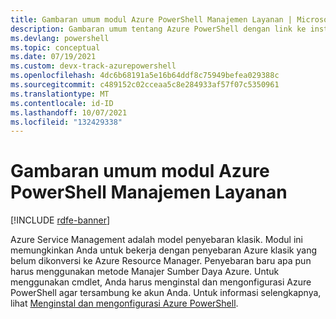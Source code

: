```yaml
---
title: Gambaran umum modul Azure PowerShell Manajemen Layanan | Microsoft Docs
description: Gambaran umum tentang Azure PowerShell dengan link ke instalasi dan konfigurasi.
ms.devlang: powershell
ms.topic: conceptual
ms.date: 07/19/2021
ms.custom: devx-track-azurepowershell
ms.openlocfilehash: 4dc6b68191a5e16b64ddf8c75949befea029388c
ms.sourcegitcommit: c489152c02cceaa5c8e284933af57f07c5350961
ms.translationtype: MT
ms.contentlocale: id-ID
ms.lasthandoff: 10/07/2021
ms.locfileid: "132429338"
---
```

# <a name="overview-of-the-azure-powershell-service-management-module"></a>Gambaran umum modul Azure PowerShell Manajemen Layanan

[!INCLUDE [rdfe-banner](../../includes/rdfe-banner.md)]

Azure Service Management adalah model penyebaran klasik. Modul ini memungkinkan Anda untuk bekerja dengan penyebaran Azure klasik yang belum dikonversi ke Azure Resource Manager. Penyebaran baru apa pun harus menggunakan metode Manajer Sumber Daya Azure. Untuk menggunakan cmdlet, Anda harus menginstal dan mengonfigurasi Azure PowerShell agar tersambung ke akun Anda. Untuk informasi selengkapnya, lihat [Menginstal dan mengonfigurasi Azure PowerShell](install-azure-ps.md).
